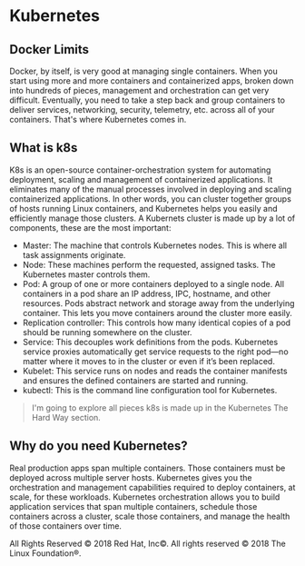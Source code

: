 # Kubernetes

## Docker Limits

Docker, by itself, is very good at managing single containers. When you start using more and more containers and containerized apps, broken down into hundreds of pieces, management and orchestration can get very difficult. Eventually, you need to take a step back and group containers to deliver services, networking, security, telemetry, etc. across all of your containers. That's where Kubernetes comes in.

## What is k8s

K8s is an open-source container-orchestration system for automating deployment, scaling and management of containerized applications. It eliminates many of the manual processes involved in deploying and scaling containerized applications. In other words, you can cluster together groups of hosts running Linux containers, and Kubernetes helps you easily and efficiently manage those clusters. A Kubernets cluster is made up by a lot of components, these are the most important:

* Master: The machine that controls Kubernetes nodes. This is where all task assignments originate.
* Node: These machines perform the requested, assigned tasks. The Kubernetes master controls them.
* Pod: A group of one or more containers deployed to a single node. All containers in a pod share an IP address, IPC, hostname, and other resources. Pods abstract network and storage away from the underlying container. This lets you move containers around the cluster more easily.
* Replication controller: This controls how many identical copies of a pod should be running somewhere on the cluster.
* Service: This decouples work definitions from the pods. Kubernetes service proxies automatically get service requests to the right pod—no matter where it moves to in the cluster or even if it’s been replaced.
* Kubelet: This service runs on nodes and reads the container manifests and ensures the defined containers are started and running.
* kubectl: This is the command line configuration tool for Kubernetes.

> I'm going to explore all pieces k8s is made up in the Kubernetes The Hard Way section.

## Why do you need Kubernetes?

Real production apps span multiple containers. Those containers must be deployed across multiple server hosts. Kubernetes gives you the orchestration and management capabilities required to deploy containers, at scale, for these workloads. Kubernetes orchestration allows you to build application services that span multiple containers, schedule those containers across a cluster, scale those containers, and manage the health of those containers over time.

All Rights Reserved © 2018 Red Hat, Inc©.
All rights reserved © 2018 The Linux Foundation®.
